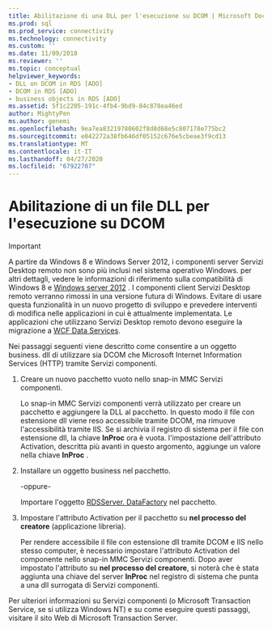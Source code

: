 ```yaml
---
title: Abilitazione di una DLL per l'esecuzione su DCOM | Microsoft Docs
ms.prod: sql
ms.prod_service: connectivity
ms.technology: connectivity
ms.custom: ''
ms.date: 11/09/2018
ms.reviewer: ''
ms.topic: conceptual
helpviewer_keywords:
- DLL on DCOM in RDS [ADO]
- DCOM in RDS [ADO]
- business objects in RDS [ADO]
ms.assetid: 5f1c2205-191c-4fb4-9bd9-84c878ea46ed
author: MightyPen
ms.author: genemi
ms.openlocfilehash: 9ea7ea83219780602f8d8d68e5c807178e775bc2
ms.sourcegitcommit: e042272a38fb646df05152c676e5cbeae3f9cd13
ms.translationtype: MT
ms.contentlocale: it-IT
ms.lasthandoff: 04/27/2020
ms.locfileid: "67922707"
---
```

# <a name="enabling-a-dll-to-run-on-dcom"></a>Abilitazione di un file DLL per l'esecuzione su DCOM
> [!IMPORTANT]
>  A partire da Windows 8 e Windows Server 2012, i componenti server Servizi Desktop remoto non sono più inclusi nel sistema operativo Windows. per altri dettagli, vedere le informazioni di riferimento sulla compatibilità di Windows 8 e [Windows server 2012](https://www.microsoft.com/download/details.aspx?id=27416) . I componenti client Servizi Desktop remoto verranno rimossi in una versione futura di Windows. Evitare di usare questa funzionalità in un nuovo progetto di sviluppo e prevedere interventi di modifica nelle applicazioni in cui è attualmente implementata. Le applicazioni che utilizzano Servizi Desktop remoto devono eseguire la migrazione a [WCF Data Services](https://go.microsoft.com/fwlink/?LinkId=199565).  
  
 Nei passaggi seguenti viene descritto come consentire a un oggetto business. dll di utilizzare sia DCOM che Microsoft Internet Information Services (HTTP) tramite Servizi componenti.  
  
1.  Creare un nuovo pacchetto vuoto nello snap-in MMC Servizi componenti.  
  
     Lo snap-in MMC Servizi componenti verrà utilizzato per creare un pacchetto e aggiungere la DLL al pacchetto. In questo modo il file con estensione dll viene reso accessibile tramite DCOM, ma rimuove l'accessibilità tramite IIS. Se si archivia il registro di sistema per il file con estensione dll, la chiave **InProc** ora è vuota. l'impostazione dell'attributo Activation, descritta più avanti in questo argomento, aggiunge un valore nella chiave **InProc** .  
  
2.  Installare un oggetto business nel pacchetto.  
  
     -oppure-  
  
     Importare l'oggetto [RDSServer. DataFactory](../../../ado/reference/rds-api/datafactory-object-rdsserver.md) nel pacchetto.  
  
3.  Impostare l'attributo Activation per il pacchetto su **nel processo del creatore** (applicazione libreria).  
  
     Per rendere accessibile il file con estensione dll tramite DCOM e IIS nello stesso computer, è necessario impostare l'attributo Activation del componente nello snap-in MMC Servizi componenti. Dopo aver impostato l'attributo su **nel processo del creatore**, si noterà che è stata aggiunta una chiave del server **InProc** nel registro di sistema che punta a una dll surrogata di Servizi componenti.  
  
 Per ulteriori informazioni su Servizi componenti (o Microsoft Transaction Service, se si utilizza Windows NT) e su come eseguire questi passaggi, visitare il sito Web di Microsoft Transaction Server.


